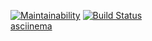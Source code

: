 [![Maintainability](https://api.codeclimate.com/v1/badges/492f082eea52f129fc7a/maintainability)](https://codeclimate.com/github/gorushkin/frontend-project-lvl1/maintainability)
[![Build Status](https://travis-ci.org/gorushkin/frontend-project-lvl1.svg?branch=master)](https://travis-ci.org/gorushkin/frontend-project-lvl1)  
[asciinema](https://asciinema.org/connect/80a06166-ad3c-47bc-9b1b-39c496e855e7)